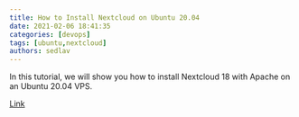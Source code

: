 ```yaml
---
title: How to Install Nextcloud on Ubuntu 20.04
date: 2021-02-06 18:41:35
categories: [devops]
tags: [ubuntu,nextcloud]
authors: sedlav
---
```


In this tutorial, we will show you how to install Nextcloud 18 with Apache on an Ubuntu 20.04 VPS.

[Link](https://www.rosehosting.com/blog/how-to-install-nextcloud-on-ubuntu-20-04/)
